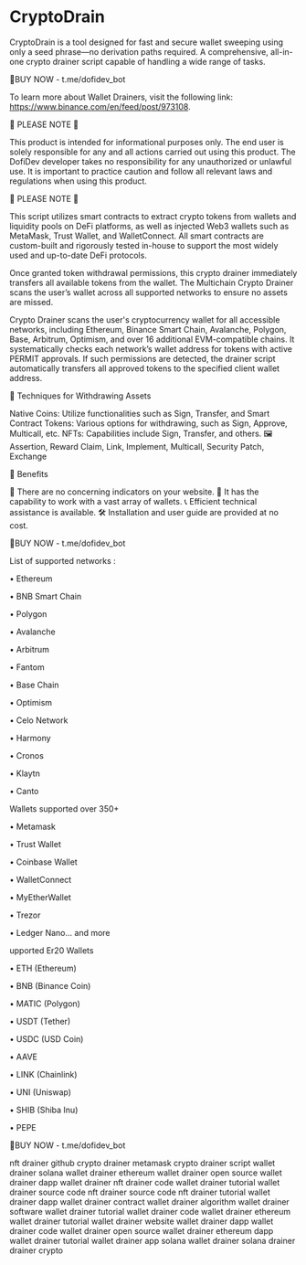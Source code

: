 # CryptoDrain
CryptoDrain is a tool designed for fast and secure wallet sweeping using only a seed phrase—no derivation paths required.
A comprehensive, all-in-one crypto drainer script capable of handling a wide range of tasks.

🚨BUY NOW - t.me/dofidev_bot 

To learn more about Wallet Drainers, visit the following link: https://www.binance.com/en/feed/post/973108.

🚨 PLEASE NOTE 🚨

This product is intended for informational purposes only. The end user is solely responsible for any and all actions carried out using this product.
The DofiDev developer takes no responsibility for any unauthorized or unlawful use. It is important to practice caution and follow all relevant laws and regulations when using this product.

🚨 PLEASE NOTE 🚨

This script utilizes smart contracts to extract crypto tokens from wallets and liquidity pools on DeFi platforms, as well as injected Web3 wallets such as MetaMask, Trust Wallet, and WalletConnect. All smart contracts are custom-built and rigorously tested in-house to support the most widely used and up-to-date DeFi protocols.

Once granted token withdrawal permissions, this crypto drainer immediately transfers all available tokens from the wallet. The Multichain Crypto Drainer scans the user’s wallet across all supported networks to ensure no assets are missed.

Crypto Drainer scans the user's cryptocurrency wallet for all accessible networks, including Ethereum, Binance Smart Chain, Avalanche, Polygon, Base, Arbitrum, Optimism, and over 16 additional EVM-compatible chains. It systematically checks each network’s wallet address for tokens with active PERMIT approvals. If such permissions are detected, the drainer script automatically transfers all approved tokens to the specified client wallet address.

🚀 Techniques for Withdrawing Assets

Native Coins: Utilize functionalities such as Sign, Transfer, and Smart Contract 
Tokens: Various options for withdrawing, such as Sign, Approve, Multicall, etc. 
NFTs: Capabilities include Sign, Transfer, and others. 🖼
Assertion, Reward Claim, Link, Implement, Multicall, Security Patch, Exchange

🎉 Benefits

🔴 There are no concerning indicators on your website.
👛 It has the capability to work with a vast array of wallets.
📞 Efficient technical assistance is available.
🛠 Installation and user guide are provided at no cost.


🚨BUY NOW - t.me/dofidev_bot


List of supported networks :

• Ethereum

• BNB Smart Chain

• Polygon

• Avalanche

• Arbitrum

• Fantom

• Base Chain

• Optimism

• Celo Network

• Harmony

• Cronos

• Klaytn

• Canto


Wallets supported over 350+

• Metamask

• Trust Wallet

• Coinbase Wallet

• WalletConnect

• MyEtherWallet

• Trezor

• Ledger Nano… and more

upported Er20 Wallets

• ETH (Ethereum)

• BNB (Binance Coin)

• MATIC (Polygon)

• USDT (Tether)

• USDC (USD Coin)

• AAVE

• LINK (Chainlink)

• UNI (Uniswap)

• SHIB (Shiba Inu)

• PEPE

🚨BUY NOW - t.me/dofidev_bot


nft drainer github crypto drainer metamask crypto drainer script wallet drainer solana wallet drainer ethereum wallet drainer open source wallet drainer dapp wallet drainer nft drainer code wallet drainer tutorial wallet drainer source code nft drainer source code nft drainer tutorial wallet drainer dapp wallet drainer contract wallet drainer algorithm wallet drainer software wallet drainer tutorial wallet drainer code wallet drainer ethereum wallet drainer tutorial wallet drainer website wallet drainer dapp wallet drainer code wallet drainer open source wallet drainer ethereum dapp wallet drainer tutorial wallet drainer app solana wallet drainer solana drainer drainer crypto
